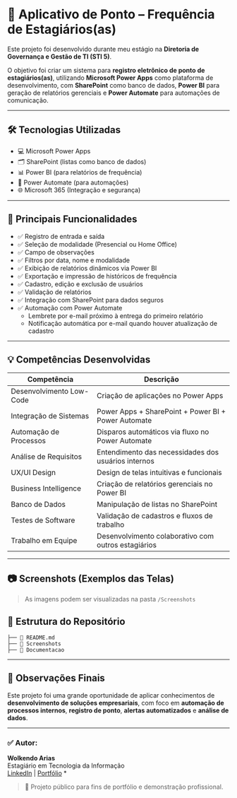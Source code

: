 # 📌 Aplicativo de Ponto – Frequência de Estagiários(as)

Este projeto foi desenvolvido durante meu estágio na **Diretoria de Governança e Gestão de TI (STI 5)**.

O objetivo foi criar um sistema para **registro eletrônico de ponto de estagiários(as)**, utilizando **Microsoft Power Apps** como plataforma de desenvolvimento, com **SharePoint** como banco de dados, **Power BI** para geração de relatórios gerenciais e **Power Automate** para automações de comunicação.

---

## 🛠️ Tecnologias Utilizadas

- 💻 Microsoft Power Apps
- 🗂️ SharePoint (listas como banco de dados)
- 📊 Power BI (para relatórios de frequência)
- 🔁 Power Automate (para automações)
- 🌐 Microsoft 365 (Integração e segurança)

---

## 🎯 Principais Funcionalidades

- ✅ Registro de entrada e saída
- ✅ Seleção de modalidade (Presencial ou Home Office)
- ✅ Campo de observações
- ✅ Filtros por data, nome e modalidade
- ✅ Exibição de relatórios dinâmicos via Power BI
- ✅ Exportação e impressão de históricos de frequência
- ✅ Cadastro, edição e exclusão de usuários
- ✅ Validação de relatórios
- ✅ Integração com SharePoint para dados seguros
- ✅ Automação com Power Automate
  - Lembrete por e-mail próximo à entrega do primeiro relatório
  - Notificação automática por e-mail quando houver atualização de cadastro

---

## 💡 Competências Desenvolvidas

| Competência | Descrição |
|---|---|
| Desenvolvimento Low-Code | Criação de aplicações no Power Apps |
| Integração de Sistemas | Power Apps + SharePoint + Power BI + Power Automate |
| Automação de Processos | Disparos automáticos via fluxo no Power Automate |
| Análise de Requisitos | Entendimento das necessidades dos usuários internos |
| UX/UI Design | Design de telas intuitivas e funcionais |
| Business Intelligence | Criação de relatórios gerenciais no Power BI |
| Banco de Dados | Manipulação de listas no SharePoint |
| Testes de Software | Validação de cadastros e fluxos de trabalho |
| Trabalho em Equipe | Desenvolvimento colaborativo com outros estagiários |

---

## 📷 Screenshots (Exemplos das Telas)

> As imagens podem ser visualizadas na pasta `/Screenshots`


## 📂 Estrutura do Repositório
    ├── 📄 README.md
    ├── 📁 Screenshots
    ├── 📁 Documentacao
---

## 🚀 Observações Finais

Este projeto foi uma grande oportunidade de aplicar conhecimentos de **desenvolvimento de soluções empresariais**, com foco em **automação de processos internos**, **registro de ponto**, **alertas automatizados** e **análise de dados**.

---

### ✅ Autor:

**Wolkendo Arias**  
Estagiário em Tecnologia da Informação  
[LinkedIn](https://www.linkedin.com/in/wolkendo-arias-0643b918a/) | [Portfólio](https://maestrowoldo.github.io/Portfolio/) *

> 📌 Projeto público para fins de portfólio e demonstração profissional.

